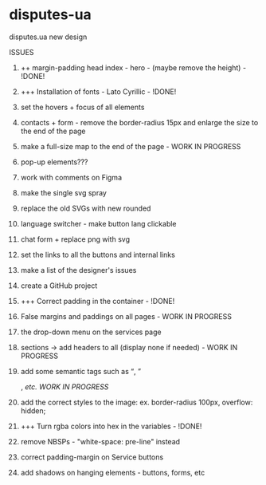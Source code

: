 # disputes-ua
disputes.ua new design

ISSUES

1. ++ margin-padding head index - hero - (maybe remove the height) - !DONE!

2. +++ Installation of fonts - Lato Cyrillic - !DONE!

3. set the hovers + focus of all elements

4. contacts + form - remove the border-radius 15px and enlarge the size to the end of the page

5. make a full-size map to the end of the page - WORK IN PROGRESS

6. pop-up elements???

7. work with comments on Figma

8. make the single svg spray

9. replace the old SVGs with new rounded

10. language switcher - make button lang clickable

11. chat form + replace png with svg

12. set the links to all  the buttons and internal links

13. make a list of the designer's issues

14. create a GitHub project

15. +++ Correct padding in the container - !DONE!

16. False margins and paddings on all pages - WORK IN PROGRESS

17. the drop-down menu on the services page

18. sections -> add headers to all (display none if needed) - WORK IN PROGRESS

19. add some semantic tags such as <q>, <article>, <cite> etc. WORK IN PROGRESS

20. add the correct styles to the image: ex. border-radius 100px, overflow: hidden;

21. +++ Turn rgba colors into hex in the variables - !DONE!

22. remove NBSPs - "white-space: pre-line" instead

23. correct padding-margin on Service buttons

24. add shadows on hanging elements - buttons, forms, etc
